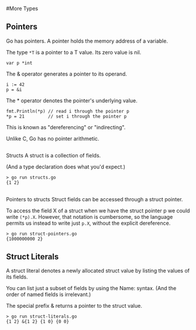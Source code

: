 #More Types

## Pointers
Go has pointers. A pointer holds the memory address of a variable.

The type `*T` is a pointer to a T value. Its zero value is nil.

```
var p *int
```
The & operator generates a pointer to its operand.

```
i := 42
p = &i
```
The * operator denotes the pointer's underlying value.
```
fmt.Println(*p) // read i through the pointer p
*p = 21         // set i through the pointer p
```
This is known as "dereferencing" or "indirecting".

Unlike C, Go has no pointer arithmetic.

##
Structs
A struct is a collection of fields.

(And a type declaration does what you'd expect.)
```
> go run structs.go
{1 2}
```

##
Pointers to structs
Struct fields can be accessed through a struct pointer.

To access the field X of a struct when we have the struct pointer p we could write `(*p).X`. However, that notation is cumbersome, so the language permits us instead to write just `p.X`, without the explicit dereference.
```
> go run struct-pointers.go
{1000000000 2}
```

## Struct Literals
A struct literal denotes a newly allocated struct value by listing the values of its fields.

You can list just a subset of fields by using the Name: syntax. (And the order of named fields is irrelevant.)

The special prefix & returns a pointer to the struct value.
```
> go run struct-literals.go
{1 2} &{1 2} {1 0} {0 0}
```
